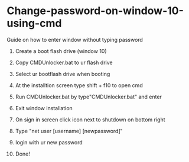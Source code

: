 # Change-password-on-window-10-using-cmd
Guide on how to enter window without typing password

1. Create a boot flash drive (window 10)

2. Copy CMDUnlocker.bat to ur flash drive

3. Select ur bootflash drive when booting

4. At the installtion screen type shift + f10 to open cmd

5. Run CMDUnlocker.bat by type"CMDUnlocker.bat" and enter

6. Exit window installation

7. On sign in screen click icon next to shutdown on bottom right

8. Type "net user [username] [newpassword]"

9. login with ur new password

10. Done!
